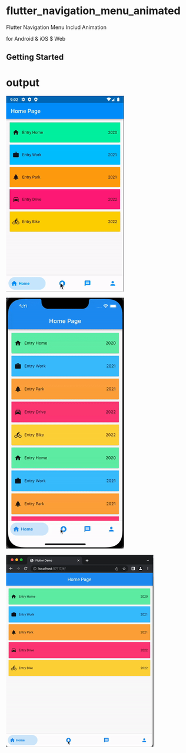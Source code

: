 # flutter_navigation_menu_animated

Flutter Navigation Menu 
Includ Animation

for Android & iOS $ Web

## Getting Started

# output

![](output.gif)

![](output_ios.gif)

![](output_web.gif)

